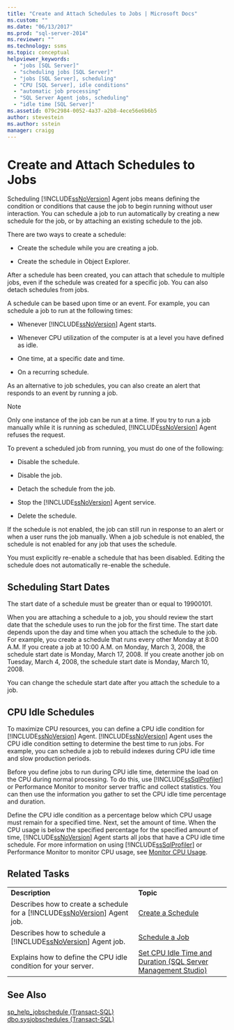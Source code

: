 ```yaml
---
title: "Create and Attach Schedules to Jobs | Microsoft Docs"
ms.custom: ""
ms.date: "06/13/2017"
ms.prod: "sql-server-2014"
ms.reviewer: ""
ms.technology: ssms
ms.topic: conceptual
helpviewer_keywords: 
  - "jobs [SQL Server]"
  - "scheduling jobs [SQL Server]"
  - "jobs [SQL Server], scheduling"
  - "CPU [SQL Server], idle conditions"
  - "automatic job processing"
  - "SQL Server Agent jobs, scheduling"
  - "idle time [SQL Server]"
ms.assetid: 079c2984-0052-4a37-a2b8-4ece56e6b6b5
author: stevestein
ms.author: sstein
manager: craigg
---
```

# Create and Attach Schedules to Jobs
  Scheduling [!INCLUDE[ssNoVersion](../../includes/ssnoversion-md.md)] Agent jobs means defining the condition or conditions that cause the job to begin running without user interaction. You can schedule a job to run automatically by creating a new schedule for the job, or by attaching an existing schedule to the job.  
  
 There are two ways to create a schedule:  
  
-   Create the schedule while you are creating a job.  
  
-   Create the schedule in Object Explorer.  
  
 After a schedule has been created, you can attach that schedule to multiple jobs, even if the schedule was created for a specific job. You can also detach schedules from jobs.  
  
 A schedule can be based upon time or an event. For example, you can schedule a job to run at the following times:  
  
-   Whenever [!INCLUDE[ssNoVersion](../../includes/ssnoversion-md.md)] Agent starts.  
  
-   Whenever CPU utilization of the computer is at a level you have defined as idle.  
  
-   One time, at a specific date and time.  
  
-   On a recurring schedule.  
  
 As an alternative to job schedules, you can also create an alert that responds to an event by running a job.  
  
> [!NOTE]  
>  Only one instance of the job can be run at a time. If you try to run a job manually while it is running as scheduled, [!INCLUDE[ssNoVersion](../../includes/ssnoversion-md.md)] Agent refuses the request.  
  
 To prevent a scheduled job from running, you must do one of the following:  
  
-   Disable the schedule.  
  
-   Disable the job.  
  
-   Detach the schedule from the job.  
  
-   Stop the [!INCLUDE[ssNoVersion](../../includes/ssnoversion-md.md)] Agent service.  
  
-   Delete the schedule.  
  
 If the schedule is not enabled, the job can still run in response to an alert or when a user runs the job manually. When a job schedule is not enabled, the schedule is not enabled for any job that uses the schedule.  
  
 You must explicitly re-enable a schedule that has been disabled. Editing the schedule does not automatically re-enable the schedule.  
  
## Scheduling Start Dates  
 The start date of a schedule must be greater than or equal to 19900101.  
  
 When you are attaching a schedule to a job, you should review the start date that the schedule uses to run the job for the first time. The start date depends upon the day and time when you attach the schedule to the job. For example, you create a schedule that runs every other Monday at 8:00 A.M. If you create a job at 10:00 A.M. on Monday, March 3, 2008, the schedule start date is Monday, March 17, 2008. If you create another job on Tuesday, March 4, 2008, the schedule start date is Monday, March 10, 2008.  
  
 You can change the schedule start date after you attach the schedule to a job.  
  
## CPU Idle Schedules  
 To maximize CPU resources, you can define a CPU idle condition for [!INCLUDE[ssNoVersion](../../includes/ssnoversion-md.md)] Agent. [!INCLUDE[ssNoVersion](../../includes/ssnoversion-md.md)] Agent uses the CPU idle condition setting to determine the best time to run jobs. For example, you can schedule a job to rebuild indexes during CPU idle time and slow production periods.  
  
 Before you define jobs to run during CPU idle time, determine the load on the CPU during normal processing. To do this, use [!INCLUDE[ssSqlProfiler](../../includes/sssqlprofiler-md.md)] or Performance Monitor to monitor server traffic and collect statistics. You can then use the information you gather to set the CPU idle time percentage and duration.  
  
 Define the CPU idle condition as a percentage below which CPU usage must remain for a specified time. Next, set the amount of time. When the CPU usage is below the specified percentage for the specified amount of time, [!INCLUDE[ssNoVersion](../../includes/ssnoversion-md.md)] Agent starts all jobs that have a CPU idle time schedule. For more information on using [!INCLUDE[ssSqlProfiler](../../includes/sssqlprofiler-md.md)] or Performance Monitor to monitor CPU usage, see [Monitor CPU Usage](../../relational-databases/performance-monitor/monitor-cpu-usage.md).  
  
## Related Tasks  
  
|||  
|-|-|  
|**Description**|**Topic**|  
|Describes how to create a schedule for a [!INCLUDE[ssNoVersion](../../includes/ssnoversion-md.md)] Agent job.|[Create a Schedule](create-a-schedule.md)|  
|Describes how to schedule a [!INCLUDE[ssNoVersion](../../includes/ssnoversion-md.md)] Agent job.|[Schedule a Job](schedule-a-job.md)|  
|Explains how to define the CPU idle condition for your server.|[Set CPU Idle Time and Duration &#40;SQL Server Management Studio&#41;](set-cpu-idle-time-and-duration-sql-server-management-studio.md)|  
  
## See Also  
 [sp_help_jobschedule &#40;Transact-SQL&#41;](/sql/relational-databases/system-stored-procedures/sp-help-jobschedule-transact-sql)   
 [dbo.sysjobschedules &#40;Transact-SQL&#41;](/sql/relational-databases/system-tables/dbo-sysjobschedules-transact-sql)  
  
  
